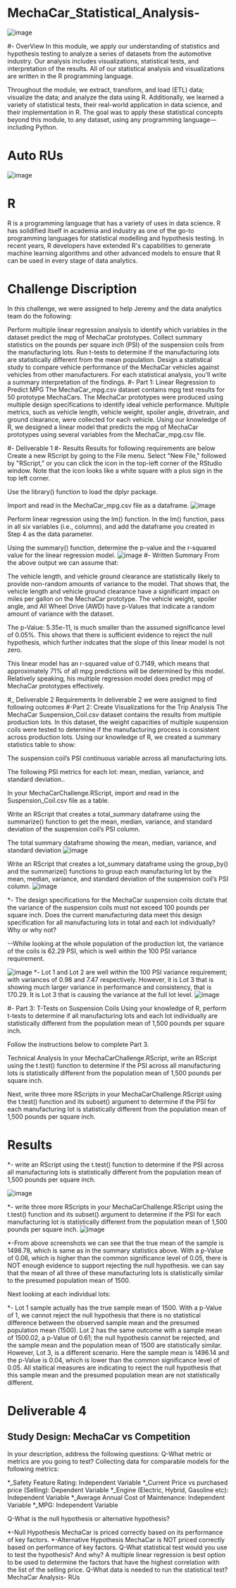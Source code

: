 # MechaCar_Statistical_Analysis-
![image](https://user-images.githubusercontent.com/112978144/224794769-95c82720-0c76-4193-b11f-db271cd48323.png)

#- OverView
In this module, we apply our understanding of statistics and hypothesis testing to analyze a series of datasets from the automotive industry. Our analysis includes visualizations, statistical tests, and interpretation of the results. All of our statistical analysis and visualizations are written in the R programming language.

Throughout the module, we extract, transform, and load (ETL) data; visualize the data; and analyze the data using R. Additionally, we learned a variety of statistical tests, their real-world application in data science, and their implementation in R. The goal was to apply these statistical concepts beyond this module, to any dataset, using any programming language—including Python.
# Auto RUs
![image](https://user-images.githubusercontent.com/112978144/224795892-b88aaf47-a9c0-4434-a0cd-345bfd20225a.png)
# R
R is a programming language that has a variety of uses in data science. R has solidified itself in academia and industry as one of the go-to programming languages for statistical modelling and hypothesis testing. In recent years, R developers have extended R's capabilities to generate machine learning algorithms and other advanced models to ensure that R can be used in every stage of data analytics.
# Challenge Discription
In this challenge, we were assigned to  help Jeremy and the data analytics team do the following:

Perform multiple linear regression analysis to identify which variables in the dataset predict the mpg of MechaCar prototypes.
Collect summary statistics on the pounds per square inch (PSI) of the suspension coils from the manufacturing lots.
Run t-tests to determine if the manufacturing lots are statistically different from the mean population.
Design a statistical study to compare vehicle performance of the MechaCar vehicles against vehicles from other manufacturers. For each statistical analysis, you’ll write a summary interpretation of the findings.
#- Part 1: Linear Regression to Predict MPG
The MechaCar_mpg.csv dataset contains mpg test results for 50 prototype MechaCars. The MechaCar prototypes were produced using multiple design specifications to identify ideal vehicle performance. Multiple metrics, such as vehicle length, vehicle weight, spoiler angle, drivetrain, and ground clearance, were collected for each vehicle. Using our knowledge of R, we designed a linear model that predicts the mpg of MechaCar prototypes using several variables from the MechaCar_mpg.csv file.

#- Deliverable 1 
#- Results
Results for following requirements are below
Create a new RScript by going to the File menu. Select "New File," followed by "RScript," or you can click the icon in the top-left corner of the RStudio window. Note that the icon looks like a white square with a plus sign in the top left corner.

Use the library() function to load the dplyr package.

Import and read in the MechaCar_mpg.csv file as a dataframe.
![image](https://user-images.githubusercontent.com/112978144/224799842-80705fc3-1bf3-4e93-aaf5-b046186835bc.png)


Perform linear regression using the lm() function. In the lm() function, pass in all six variables (i.e., columns), and add the dataframe you created in Step 4 as the data parameter.

Using the summary() function, determine the p-value and the r-squared value for the linear regression model.
![image](https://user-images.githubusercontent.com/112978144/224799304-541be6fc-70c5-4a03-878c-bb55a53400bf.png)
#- Written Summary
From the above output we can assume that:

The vehicle length, and vehicle ground clearance are statistically likely to provide non-random amounts of variance to the model. That shows that, the vehicle length and vehicle ground clearance have a significant impact on miles per gallon on the MechaCar prototype. The vehicle weight, spoiler angle, and All Wheel Drive (AWD) have p-Values that indicate a random amount of variance with the dataset.

The p-Value: 5.35e-11, is much smaller than the assumed significance level of 0.05%. This shows that there is sufficient evidence to reject the null hypothesis, which further indcates that the slope of this linear model is not zero.

This linear model has an r-squared value of 0.7149, which means that approximately 71% of all mpg predictions will be determined by this model. Relatively speaking, his multiple regression model does predict mpg of MechaCar prototypes effectively.

#_ Deliverable 2 Requirements
In deliverable 2 we were assigned to find following outcomes
#-Part 2: Create Visualizations for the Trip Analysis
The MechaCar Suspension_Coil.csv dataset contains the results from multiple production lots. In this dataset, the weight capacities of multiple suspension coils were tested to determine if the manufacturing process is consistent across production lots. Using our knowledge of R, we created a summary statistics table to show:

The suspension coil’s PSI continuous variable across all manufacturing lots.

The following PSI metrics for each lot: mean, median, variance, and standard deviation..

In your MechaCarChallenge.RScript, import and read in the Suspension_Coil.csv file as a table.

Write an RScript that creates a total_summary dataframe using the summarize() function to get the mean, median, variance, and standard deviation of the suspension coil’s PSI column.

The total summary dataframe showing the mean, median, variance, and standard deviation
![image](https://user-images.githubusercontent.com/112978144/224802473-26877003-394c-4f33-891d-34897c5fc77d.png)

Write an RScript that creates a lot_summary dataframe using the group_by() and the summarize() functions to group each manufacturing lot by the mean, median, variance, and standard deviation of the suspension coil’s PSI column. 
![image](https://user-images.githubusercontent.com/112978144/224802897-1253900f-7798-48bc-8224-f663fdbed27c.png)

*- The design specifications for the MechaCar suspension coils dictate that the variance of the suspension coils must not exceed 100 pounds per square inch. Does the current manufacturing data meet this design specification for all manufacturing lots in total and each lot individually? Why or why not?

--Whilw looking at the whole population of the production lot, the variance of the coils is 62.29 PSI, which is well within the 100 PSI variance requirement.

![image](https://user-images.githubusercontent.com/112978144/224803688-2539fa6c-1b2d-475e-bfe3-98642dae3178.png)
 *- Lot 1 and Lot 2 are well within the 100 PSI variance requirement; with variances of 0.98 and 7.47 respectively. However, it is Lot 3 that is showing much larger variance in performance and consistency, that is  170.29. It is Lot 3 that is causing the variance at the full lot level.
![image](https://user-images.githubusercontent.com/112978144/224804253-5719267e-8ac9-458f-a584-36b0ddd76e02.png)


#- Part 3: T-Tests on Suspension Coils
Using your knowledge of R, perform t-tests to determine if all manufacturing lots and each lot individually are statistically different from the population mean of 1,500 pounds per square inch.

Follow the instructions below to complete Part 3.

Technical Analysis
In your MechaCarChallenge.RScript, write an RScript using the t.test() function to determine if the PSI across all manufacturing lots is statistically different from the population mean of 1,500 pounds per square inch.



Next, write three more RScripts in your MechaCarChallenge.RScript using the t.test() function and its subset() argument to determine if the PSI for each manufacturing lot is statistically different from the population mean of 1,500 pounds per square inch.

# Results

*- write an RScript using the t.test() function to determine if the PSI across all manufacturing lots is statistically different from the population mean of 1,500 pounds per square inch.

![image](https://user-images.githubusercontent.com/112978144/224848179-7923d21d-ad7b-4e20-a6e2-ee0bb4712acc.png)

*- write three more RScripts in your MechaCarChallenge.RScript using the t.test() function and its subset() argument to determine if the PSI for each manufacturing lot is statistically different from the population mean of 1,500 pounds per square inch.
![image](https://user-images.githubusercontent.com/112978144/224848514-1646ce9e-f39e-4db8-a93e-2c2f6be49d8d.png)

*-From above screenshots we can see that the true mean of the sample is 1498.78, which is same as in the summary statistics above. With a p-Value of 0.06, which is higher than the common significance level of 0.05, there is NOT enough evidence to support rejecting the null hypothesis. we can say that the mean of all three of these manufacturing lots is statistically similar to the presumed population mean of 1500.

Next looking at each individual lots:

*- Lot 1 sample actually has the true sample mean of 1500. With a p-Value of 1, we cannot reject the null hypothesis that there is no statistical difference between the observed sample mean and the presumed population mean (1500).
Lot 2 has the same outcome with a sample mean of 1500.02, a p-Value of 0.61; the null hypothesis cannot be rejected, and the sample mean and the population mean of 1500 are statistically similar.
However, Lot 3,  is a different scenario. Here the sample mean is 1496.14 and the p-Value is 0.04, which is lower than the common significance level of 0.05. All staitical measures are indicating to reject the null hypothesis that this sample mean and the presumed population mean are not statistically different.

# Deliverable 4
## Study Design: MechaCar vs Competition
In your description, address the following questions:
Q-What metric or metrics are you going to test?
Collecting data for comparable models for the following metrics:

*_Safety Feature Rating: Independent Variable
*_Current Price vs purchased price (Selling): Dependent Variable
*_Engine (Electric, Hybrid, Gasoline etc): Independent Variable
*_Average Annual Cost of Maintenance: Independent Variable
*_MPG: Independent Variable


Q-What is the null hypothesis or alternative hypothesis?


*-Null Hypothesis
MechaCar is priced correctly based on its performance of key factors.
*-Alternative Hypothesis
MechaCar is NOT priced correctly based on performance of key factors.
Q-What statistical test would you use to test the hypothesis? And why?
A multiple linear regression is best option to be used to determine the factors that have the highest correlation with the list of the selling price.
Q-What data is needed to run the statistical test?
MechaCar Analysis- RUs




